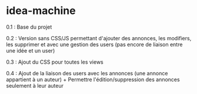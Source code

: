 # idea-machine

0.1 : Base du projet

0.2 : Version sans CSS/JS permettant d'ajouter des annonces, les modifiers, les supprimer et avec une gestion des users (pas encore de liaison entre une idée et un user)

0.3 : Ajout du CSS pour toutes les views

0.4 : Ajout de la liaison des users avec les annonces (une annonce appartient à un auteur) + Permettre l'édition/suppression des annonces seulement à leur auteur